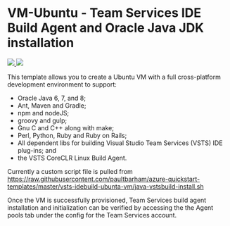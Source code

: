 # VM-Ubuntu - Team Services IDE Build Agent and Oracle Java JDK installation

<a href="https://portal.azure.com/#create/Microsoft.Template/uri/https%3A%2F%2Fraw.githubusercontent.com%2Fpaultbarham%2Fazure-quickstart-templates%2Fmaster%2Fvsts-idebuild-ubunta-vm%2Fazuredeploy.json" target="_blank">
    <img src="http://azuredeploy.net/deploybutton.png"/>
</a>
<a href="http://armviz.io/#/?load=https%3A%2F%2Fraw.githubusercontent.com%2Fpaultbarham%2Fazure-quickstart-templates%2Fmaster%2Fvsts-idebuild-ubunta-vm%2Fazuredeploy.json" target="_blank">
    <img src="http://armviz.io/visualizebutton.png"/>
</a>

This template allows you to create a Ubuntu VM with a full cross-platform development environment to support:
* Oracle Java 6, 7, and 8; 
* Ant, Maven and Gradle;
* npm and nodeJS;
* groovy and gulp;
* Gnu C and C++ along with make;
* Perl, Python, Ruby and Ruby on Rails;
* All dependent libs for building Visual Studio Team Services (VSTS) IDE plug-ins;  and
* the VSTS CoreCLR Linux Build Agent. 

Currently a custom script file is pulled from https://raw.githubusercontent.com/paultbarham/azure-quickstart-templates/master/vsts-idebuild-ubunta-vm/java-vstsbuild-install.sh

Once the VM is successfully provisioned, Team Services build agent installation and initialization can be verified by accessing the the Agent pools tab under the config for the Team Services account.
